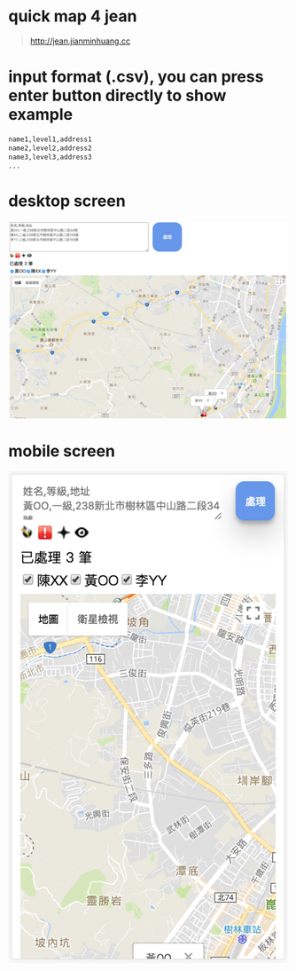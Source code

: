 # quick map 4 jean
> http://jean.jianminhuang.cc

# input format (.csv), you can press enter button directly to show example
```
name1,level1,address1
name2,level2,address2
name3,level3,address3
...
```

# desktop screen
![desktop](./img/desktop.png)

# mobile screen
![mobile](./img/mobile.png)